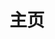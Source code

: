 ---
home: true
layout: Blog

title: 主页
icon: home

heroImage: false
heroText: false
tagline: <h1>“ 饮食男女，<br/>人之大欲存焉。”</h1>
bgImage: /girls.svg
heroFullScreen: true

---